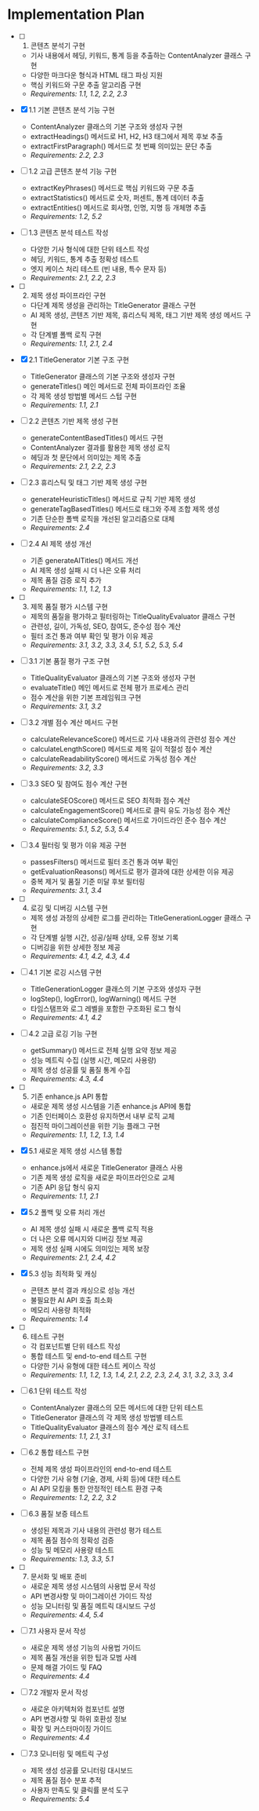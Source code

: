 # Implementation Plan

- [ ] 1. 콘텐츠 분석기 구현
  - 기사 내용에서 헤딩, 키워드, 통계 등을 추출하는 ContentAnalyzer 클래스 구현
  - 다양한 마크다운 형식과 HTML 태그 파싱 지원
  - 핵심 키워드와 구문 추출 알고리즘 구현
  - _Requirements: 1.1, 1.2, 2.2, 2.3_

- [x] 1.1 기본 콘텐츠 분석 기능 구현
  - ContentAnalyzer 클래스의 기본 구조와 생성자 구현
  - extractHeadings() 메서드로 H1, H2, H3 태그에서 제목 후보 추출
  - extractFirstParagraph() 메서드로 첫 번째 의미있는 문단 추출
  - _Requirements: 2.2, 2.3_

- [ ] 1.2 고급 콘텐츠 분석 기능 구현
  - extractKeyPhrases() 메서드로 핵심 키워드와 구문 추출
  - extractStatistics() 메서드로 숫자, 퍼센트, 통계 데이터 추출
  - extractEntities() 메서드로 회사명, 인명, 지명 등 개체명 추출
  - _Requirements: 1.2, 5.2_

- [ ] 1.3 콘텐츠 분석 테스트 작성
  - 다양한 기사 형식에 대한 단위 테스트 작성
  - 헤딩, 키워드, 통계 추출 정확성 테스트
  - 엣지 케이스 처리 테스트 (빈 내용, 특수 문자 등)
  - _Requirements: 2.1, 2.2, 2.3_

- [ ] 2. 제목 생성 파이프라인 구현
  - 다단계 제목 생성을 관리하는 TitleGenerator 클래스 구현
  - AI 제목 생성, 콘텐츠 기반 제목, 휴리스틱 제목, 태그 기반 제목 생성 메서드 구현
  - 각 단계별 폴백 로직 구현
  - _Requirements: 1.1, 2.1, 2.4_

- [x] 2.1 TitleGenerator 기본 구조 구현
  - TitleGenerator 클래스의 기본 구조와 생성자 구현
  - generateTitles() 메인 메서드로 전체 파이프라인 조율
  - 각 제목 생성 방법별 메서드 스텁 구현
  - _Requirements: 1.1, 2.1_

- [ ] 2.2 콘텐츠 기반 제목 생성 구현
  - generateContentBasedTitles() 메서드 구현
  - ContentAnalyzer 결과를 활용한 제목 생성 로직
  - 헤딩과 첫 문단에서 의미있는 제목 추출
  - _Requirements: 2.1, 2.2, 2.3_

- [ ] 2.3 휴리스틱 및 태그 기반 제목 생성 구현
  - generateHeuristicTitles() 메서드로 규칙 기반 제목 생성
  - generateTagBasedTitles() 메서드로 태그와 주제 조합 제목 생성
  - 기존 단순한 폴백 로직을 개선된 알고리즘으로 대체
  - _Requirements: 2.4_

- [ ] 2.4 AI 제목 생성 개선
  - 기존 generateAITitles() 메서드 개선
  - AI 제목 생성 실패 시 더 나은 오류 처리
  - 제목 품질 검증 로직 추가
  - _Requirements: 1.1, 1.2, 1.3_

- [ ] 3. 제목 품질 평가 시스템 구현
  - 제목의 품질을 평가하고 필터링하는 TitleQualityEvaluator 클래스 구현
  - 관련성, 길이, 가독성, SEO, 참여도, 준수성 점수 계산
  - 필터 조건 통과 여부 확인 및 평가 이유 제공
  - _Requirements: 3.1, 3.2, 3.3, 3.4, 5.1, 5.2, 5.3, 5.4_

- [ ] 3.1 기본 품질 평가 구조 구현
  - TitleQualityEvaluator 클래스의 기본 구조와 생성자 구현
  - evaluateTitle() 메인 메서드로 전체 평가 프로세스 관리
  - 점수 계산을 위한 기본 프레임워크 구현
  - _Requirements: 3.1, 3.2_

- [ ] 3.2 개별 점수 계산 메서드 구현
  - calculateRelevanceScore() 메서드로 기사 내용과의 관련성 점수 계산
  - calculateLengthScore() 메서드로 제목 길이 적절성 점수 계산
  - calculateReadabilityScore() 메서드로 가독성 점수 계산
  - _Requirements: 3.2, 3.3_

- [ ] 3.3 SEO 및 참여도 점수 계산 구현
  - calculateSEOScore() 메서드로 SEO 최적화 점수 계산
  - calculateEngagementScore() 메서드로 클릭 유도 가능성 점수 계산
  - calculateComplianceScore() 메서드로 가이드라인 준수 점수 계산
  - _Requirements: 5.1, 5.2, 5.3, 5.4_

- [ ] 3.4 필터링 및 평가 이유 제공 구현
  - passesFilters() 메서드로 필터 조건 통과 여부 확인
  - getEvaluationReasons() 메서드로 평가 결과에 대한 상세한 이유 제공
  - 중복 제거 및 품질 기준 미달 후보 필터링
  - _Requirements: 3.1, 3.4_

- [ ] 4. 로깅 및 디버깅 시스템 구현
  - 제목 생성 과정의 상세한 로그를 관리하는 TitleGenerationLogger 클래스 구현
  - 각 단계별 실행 시간, 성공/실패 상태, 오류 정보 기록
  - 디버깅을 위한 상세한 정보 제공
  - _Requirements: 4.1, 4.2, 4.3, 4.4_

- [ ] 4.1 기본 로깅 시스템 구현
  - TitleGenerationLogger 클래스의 기본 구조와 생성자 구현
  - logStep(), logError(), logWarning() 메서드 구현
  - 타임스탬프와 로그 레벨을 포함한 구조화된 로그 형식
  - _Requirements: 4.1, 4.2_

- [ ] 4.2 고급 로깅 기능 구현
  - getSummary() 메서드로 전체 실행 요약 정보 제공
  - 성능 메트릭 수집 (실행 시간, 메모리 사용량)
  - 제목 생성 성공률 및 품질 통계 수집
  - _Requirements: 4.3, 4.4_

- [ ] 5. 기존 enhance.js API 통합
  - 새로운 제목 생성 시스템을 기존 enhance.js API에 통합
  - 기존 인터페이스 호환성 유지하면서 내부 로직 교체
  - 점진적 마이그레이션을 위한 기능 플래그 구현
  - _Requirements: 1.1, 1.2, 1.3, 1.4_

- [x] 5.1 새로운 제목 생성 시스템 통합
  - enhance.js에서 새로운 TitleGenerator 클래스 사용
  - 기존 제목 생성 로직을 새로운 파이프라인으로 교체
  - 기존 API 응답 형식 유지
  - _Requirements: 1.1, 2.1_

- [x] 5.2 폴백 및 오류 처리 개선
  - AI 제목 생성 실패 시 새로운 폴백 로직 적용
  - 더 나은 오류 메시지와 디버깅 정보 제공
  - 제목 생성 실패 시에도 의미있는 제목 보장
  - _Requirements: 2.1, 2.4, 4.2_

- [x] 5.3 성능 최적화 및 캐싱
  - 콘텐츠 분석 결과 캐싱으로 성능 개선
  - 불필요한 AI API 호출 최소화
  - 메모리 사용량 최적화
  - _Requirements: 1.4_

- [ ] 6. 테스트 구현
  - 각 컴포넌트별 단위 테스트 작성
  - 통합 테스트 및 end-to-end 테스트 구현
  - 다양한 기사 유형에 대한 테스트 케이스 작성
  - _Requirements: 1.1, 1.2, 1.3, 1.4, 2.1, 2.2, 2.3, 2.4, 3.1, 3.2, 3.3, 3.4_

- [ ] 6.1 단위 테스트 작성
  - ContentAnalyzer 클래스의 모든 메서드에 대한 단위 테스트
  - TitleGenerator 클래스의 각 제목 생성 방법별 테스트
  - TitleQualityEvaluator 클래스의 점수 계산 로직 테스트
  - _Requirements: 1.1, 2.1, 3.1_

- [ ] 6.2 통합 테스트 구현
  - 전체 제목 생성 파이프라인의 end-to-end 테스트
  - 다양한 기사 유형 (기술, 경제, 사회 등)에 대한 테스트
  - AI API 모킹을 통한 안정적인 테스트 환경 구축
  - _Requirements: 1.2, 2.2, 3.2_

- [ ] 6.3 품질 보증 테스트
  - 생성된 제목과 기사 내용의 관련성 평가 테스트
  - 제목 품질 점수의 정확성 검증
  - 성능 및 메모리 사용량 테스트
  - _Requirements: 1.3, 3.3, 5.1_

- [ ] 7. 문서화 및 배포 준비
  - 새로운 제목 생성 시스템의 사용법 문서 작성
  - API 변경사항 및 마이그레이션 가이드 작성
  - 성능 모니터링 및 품질 메트릭 대시보드 구성
  - _Requirements: 4.4, 5.4_

- [ ] 7.1 사용자 문서 작성
  - 새로운 제목 생성 기능의 사용법 가이드
  - 제목 품질 개선을 위한 팁과 모범 사례
  - 문제 해결 가이드 및 FAQ
  - _Requirements: 4.4_

- [ ] 7.2 개발자 문서 작성
  - 새로운 아키텍처와 컴포넌트 설명
  - API 변경사항 및 하위 호환성 정보
  - 확장 및 커스터마이징 가이드
  - _Requirements: 4.4_

- [ ] 7.3 모니터링 및 메트릭 구성
  - 제목 생성 성공률 모니터링 대시보드
  - 제목 품질 점수 분포 추적
  - 사용자 만족도 및 클릭률 분석 도구
  - _Requirements: 5.4_